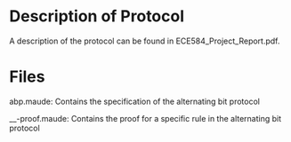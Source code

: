 # Description of Protocol
A description of the protocol can be found in ECE584_Project_Report.pdf.

# Files
abp.maude: Contains the specification of the alternating bit protocol

__-proof.maude: Contains the proof for a specific rule in the alternating bit protocol